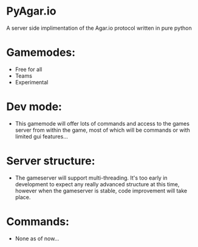 # PyAgar.io
A server side implimentation of the Agar.io protocol written in pure python

# Gamemodes: 
 * Free for all
 * Teams
 * Experimental
 
# Dev mode:
 * This gamemode will offer lots of commands and access to the games server from within the game, most of which will be commands or with limited gui features...

# Server structure:
 * The gameserver will support multi-threading. It's too early in development to expect any really advanced structure at this time, however when the gameserver is stable, code improvement will take place.

# Commands:
 * None as of now...
